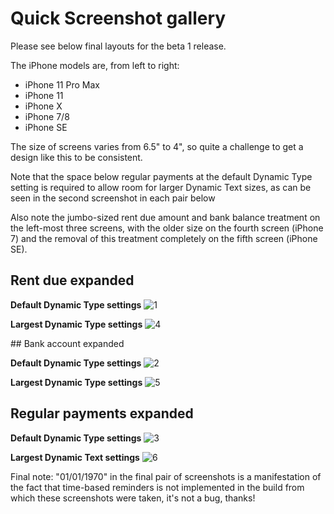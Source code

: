 # Quick Screenshot gallery

Please see below final layouts for the beta 1 release.

The iPhone models are, from left to right:

- iPhone 11 Pro Max
- iPhone 11
- iPhone X
- iPhone 7/8
- iPhone SE

The size of screens varies from 6.5" to 4", so quite a challenge to get a design like this to be consistent.

Note that the space below regular payments at the default Dynamic Type setting is required to allow room for larger Dynamic Text sizes, as can be seen in the second screenshot in each pair below

Also note the jumbo-sized rent due amount and bank balance treatment on the left-most three screens, with the older size on the fourth screen (iPhone 7) and the removal of this treatment completely on the fifth screen (iPhone SE).

## Rent due expanded

**Default Dynamic Type settings**
![1](https://nickplennox.github.io/assets/trc-beta1-default-1.png)

**Largest Dynamic Type settings**
![4](https://nickplennox.github.io/assets/trc-beta1-max-1.png)

## Bank account expanded

**Default Dynamic Type settings**
![2](https://nickplennox.github.io/assets/trc-beta1-default-2.png)

**Largest Dynamic Type settings**
![5](https://nickplennox.github.io/assets/trc-beta1-max-2.png)

## Regular payments expanded

**Default Dynamic Type settings**
![3](https://nickplennox.github.io/assets/trc-beta1-default-3.png)

**Largest Dynamic Text settings**
![6](https://nickplennox.github.io/assets/trc-beta1-max-3.png)

Final note: "01/01/1970" in the final pair of screenshots is a manifestation of the fact that time-based reminders is not implemented in the build from which these screenshots were taken, it's not a bug, thanks!

